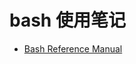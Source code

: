 # bash 使用笔记

- [Bash Reference Manual][1]

  [1]: https://www.gnu.org/software/bash/manual/bash.html
